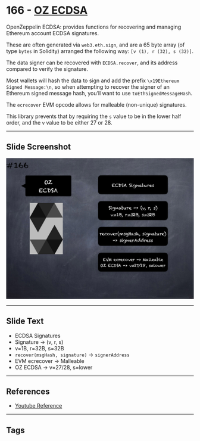 # 166 - [OZ ECDSA](OZ%20ECDSA.md)
OpenZeppelin ECDSA: provides functions for recovering and managing Ethereum account ECDSA signatures. 

These are often generated via `web3.eth.sign`, and are a 65 byte array (of type `bytes` in Solidity) arranged the following way: `[v (1), r (32), s (32)]`. 

The data signer can be recovered with `ECDSA.recover`, and its address compared to verify the signature.

Most wallets will hash the data to sign and add the prefix `\x19Ethereum Signed Message:\n`, so when attempting to recover the signer of an Ethereum signed message hash, you’ll want to use `toEthSignedMessageHash`.

The `ecrecover` EVM opcode allows for malleable (non-unique) signatures. 

This library prevents that by requiring the `s` value to be in the lower half order, and the `v` value to be either 27 or 28.

___
## Slide Screenshot
![166.png](../../images/solidity201/166.png)
___
## Slide Text
- ECDSA Signatures
- Signature -> (v, r, s)
- v=1B, r=32B, s=32B
- `recover(msgHash, signature)` -> `signerAddress`
- EVM ecrecover -> Malleable
- OZ ECDSA -> v=27/28, s=lower
___
## References
- [Youtube Reference](https://youtu.be/L_9Fk6HRwpU?t=343)
___
## Tags
